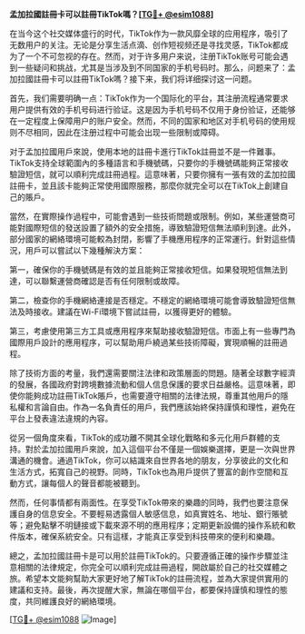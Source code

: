 **孟加拉國註冊卡可以註冊TikTok嗎？[[TG💪+ @esim1088](https://t.me/s/esim1088)]**

在当今这个社交媒体盛行的时代，TikTok作为一款风靡全球的应用程序，吸引了无数用户的关注。无论是分享生活点滴、创作短视频还是寻找灵感，TikTok都成为了一个不可忽视的存在。然而，对于许多用户来说，注册TikTok账号可能会遇到一些疑问和挑战，尤其是当涉及到不同国家的手机号码时。那么，问题来了：孟加拉國註冊卡可以註冊TikTok嗎？接下来，我们将详细探讨这一问题。

首先，我们需要明确一点：TikTok作为一个国际化的平台，其注册流程通常要求用户提供有效的手机号码进行验证。这是因为手机号码不仅用于身份验证，还能够在一定程度上保障用户的账户安全。然而，不同的国家和地区对手机号码的使用规则不尽相同，因此在注册过程中可能会出现一些限制或障碍。

对于孟加拉國用戶來說，使用本地的註冊卡進行TikTok註冊並不是一件難事。TikTok支持全球範圍內的多種語言和手機號碼，只要你的手機號碼能夠正常接收驗證短信，就可以順利完成註冊過程。這意味著，只要你擁有一張有效的孟加拉國註冊卡，並且該卡能夠正常使用國際服務，那麼你就完全可以在TikTok上創建自己的賬戶。

當然，在實際操作過程中，可能會遇到一些技術問題或限制。例如，某些運營商可能對國際短信的發送設置了額外的安全措施，導致驗證短信無法順利到達。此外，部分國家的網絡環境可能較為封閉，影響了手機應用程序的正常運行。針對這些情況，用戶可以嘗試以下幾種解決方案：

第一，確保你的手機號碼是有效的並且能夠正常接收短信。如果發現短信無法到達，可以聯繫運營商確認是否有任何限制或故障。

第二，檢查你的手機網絡連接是否穩定。不穩定的網絡環境可能會導致驗證短信無法及時接收。建議在Wi-Fi環境下嘗試註冊，以獲得更好的體驗。

第三，考慮使用第三方工具或應用程序來幫助接收驗證短信。市面上有一些專門為國際用戶設計的應用程序，可以幫助用戶繞過某些技術障礙，實現順暢的註冊過程。

除了技術方面的考量，我們還需要關注法律和政策層面的問題。隨著全球數字經濟的發展，各國政府對跨境數據流動和個人信息保護的要求日益嚴格。這意味著，即使你能夠成功註冊TikTok賬戶，也需要遵守相關的法律法規，尊重其他用戶的隱私權和言論自由。作為一名負責任的用戶，我們應該始終保持謹慎和理性，避免在平台上發表違法違規的內容。

從另一個角度來看，TikTok的成功離不開其全球化戰略和多元化用戶群體的支持。對於孟加拉國用戶來說，加入這個平台不僅是一個娛樂選擇，更是一次與世界溝通的機會。通過TikTok，你可以結識來自世界各地的朋友，分享彼此的文化和生活方式，拓寬自己的視野。同時，TikTok也為用戶提供了豐富的創作空間和互動方式，讓每個人的聲音都能被聽到。

然而，任何事情都有兩面性。在享受TikTok帶來的樂趣的同時，我們也要注意保護自身的信息安全。不要輕易透露個人敏感信息，如真實姓名、地址、銀行賬號等；避免點擊不明鏈接或下載來源不明的應用程序；定期更新設備的操作系統和軟件版本，確保系統安全。只有這樣，才能真正享受到科技帶來的便利和樂趣。

總之，孟加拉國註冊卡是可以用於註冊TikTok的。只要遵循正確的操作步驟並注意相關的法律規定，你完全可以順利完成註冊過程，開啟屬於自己的社交媒體之旅。希望本文能夠幫助大家更好地了解TikTok的註冊流程，並為大家提供實用的建議和支持。最後，再次提醒大家，無論在哪個平台，都要保持謹慎和理性的態度，共同維護良好的網絡環境。

[[TG💪+ @esim1088](https://t.me/s/esim1088) ![Image](https://i.postimg.cc/4NQfJmqS/Snipaste-2025-05-13-00-14-12.png)]